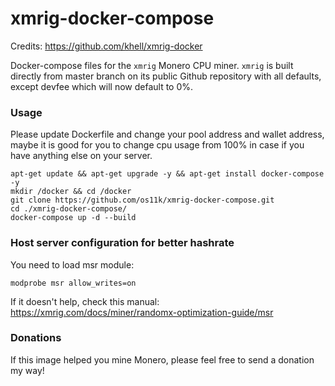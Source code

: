 xmrig-docker-compose
============

Credits:
https://github.com/khell/xmrig-docker

Docker-compose files for the `xmrig` Monero CPU miner. `xmrig` is built directly from master branch on its public Github repository with all defaults, except devfee which will now default to 0%.

### Usage
Please update Dockerfile and change your pool address and wallet address, maybe it is good for you to change cpu usage from 100% in case if you have anything else on your server.

```
apt-get update && apt-get upgrade -y && apt-get install docker-compose -y
mkdir /docker && cd /docker
git clone https://github.com/os11k/xmrig-docker-compose.git
cd ./xmrig-docker-compose/
docker-compose up -d --build
```

### Host server configuration for better hashrate
You need to load msr module:

```
modprobe msr allow_writes=on
```

If it doesn't help, check this manual:
https://xmrig.com/docs/miner/randomx-optimization-guide/msr

### Donations
If this image helped you mine Monero, please feel free to send a donation my way!
